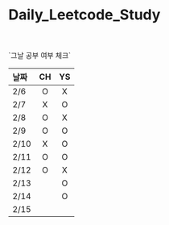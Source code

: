 # Daily_Leetcode_Study

<br />
<br />
`그날 공부 여부 체크`

| 날짜   | CH | YS |
|:-----|:-:|:--:|
| 2/6  | O | X  |
| 2/7  | X | O  |
| 2/8  | O | X  |
| 2/9  | O | O  |
| 2/10 | X | O  |
| 2/11 | O | O  |
| 2/12 | O | X  |
| 2/13 |  | O  |
| 2/14 |  | O  |
| 2/15 |   |   |
